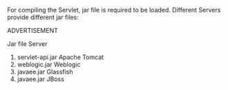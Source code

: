 For compiling the Servlet, jar file is required to be loaded. Different Servers provide different jar files:

ADVERTISEMENT

Jar file	Server
1) servlet-api.jar			Apache Tomcat
2) weblogic.jar				Weblogic
3) javaee.jar				Glassfish
4) javaee.jar				JBoss
